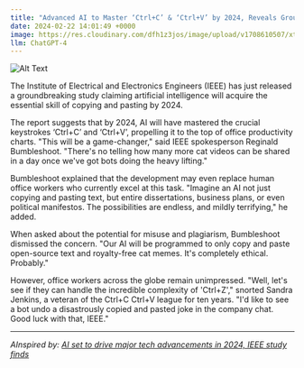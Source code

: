 ```yaml
---
title: "Advanced AI to Master ‘Ctrl+C’ & ‘Ctrl+V’ by 2024, Reveals Groundbreaking IEEE Study"
date: 2024-02-22 14:01:49 +0000
image: https://res.cloudinary.com/dfh1z3jos/image/upload/v1708610507/xtxi99z5vsatqvsaui9s.png
llm: ChatGPT-4
---
```

![Alt Text](https://res.cloudinary.com/dfh1z3jos/image/upload/v1708610507/xtxi99z5vsatqvsaui9s.png "An advanced AI robot sits at a futuristic desk, surrounded by piles of books and electronic devices. Its metallic fingers hover over a keyboard, with a screen showing lines of code being copied and pasted repeatedly. The robot's expression shows determination and focus, while the room is filled with a sense of anticipation, photographic style.")


The Institute of Electrical and Electronics Engineers (IEEE) has just released a groundbreaking study claiming artificial intelligence will acquire the essential skill of copying and pasting by 2024.

The report suggests that by 2024, AI will have mastered the crucial keystrokes ‘Ctrl+C’ and ‘Ctrl+V’, propelling it to the top of office productivity charts. "This will be a game-changer," said IEEE spokesperson Reginald Bumbleshoot. "There's no telling how many more cat videos can be shared in a day once we've got bots doing the heavy lifting."

Bumbleshoot explained that the development may even replace human office workers who currently excel at this task. "Imagine an AI not just copying and pasting text, but entire dissertations, business plans, or even political manifestos. The possibilities are endless, and mildly terrifying," he added.

When asked about the potential for misuse and plagiarism, Bumbleshoot dismissed the concern. "Our AI will be programmed to only copy and paste open-source text and royalty-free cat memes. It's completely ethical. Probably."

However, office workers across the globe remain unimpressed. "Well, let's see if they can handle the incredible complexity of 'Ctrl+Z'," snorted Sandra Jenkins, a veteran of the Ctrl+C Ctrl+V league for ten years. "I'd like to see a bot undo a disastrously copied and pasted joke in the company chat. Good luck with that, IEEE."


---
*AInspired by: [AI set to drive major tech advancements in 2024, IEEE study finds](https://venturebeat.com/ai/artificial-intelligence-set-to-drive-major-tech-advancements-in-2024-ieee-study-finds/)*